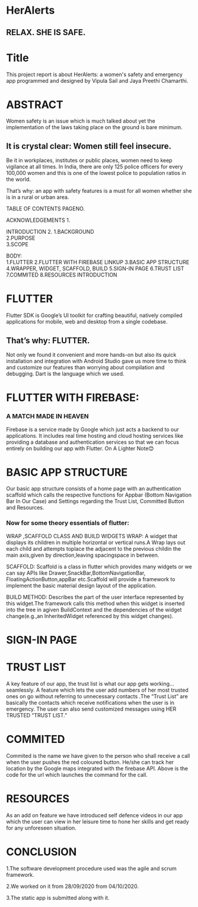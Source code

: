 # HerAlerts
## RELAX. SHE IS SAFE.
#                                                    Title

This project report is about HerAlerts:  a women's safety and emergency app programmed and designed by Vipula Sail and Jaya Preethi Chamarthi.

# ABSTRACT

Women safety is an issue which is much talked about yet the implementation of the laws taking place on the ground is bare minimum.

   ##   It is crystal clear: Women still feel insecure.

Be it in workplaces, institutes or public places, women need to keep vigilance at all times. In India, there are only 125 police officers for every 100,000 women and this is one of the lowest police to population ratios in the world.
 
That’s why: an app with safety features is a must for all women whether she is in a rural or urban area.



TABLE OF CONTENTS         PAGENO.

ACKNOWLEDGEMENTS     				1.

INTRODUCTION                2.
1.BACKGROUND							
2.PURPOSE						
3.SCOPE
				
BODY:							
1.FLUTTER
2.FLUTTER WITH FIREBASE
   LINKUP
3.BASIC APP STRUCTURE
4.WRAPPER, WIDGET, SCAFFOLD, BUILD
5.SIGN-IN PAGE
6.TRUST LIST
7.COMMITED
8.RESOURCES
INTRODUCTION



# FLUTTER
Flutter SDK is Google’s UI toolkit for crafting beautiful, natively compiled applications for mobile, web and desktop from a single codebase.
## That’s why: FLUTTER.
Not only we found it convenient and more hands-on but also its quick installation and integration with Android Studio gave us more time to think and customize our features than worrying about compilation and debugging. Dart is the language which we used.
# FLUTTER WITH FIREBASE:
### A MATCH MADE IN HEAVEN
 Firebase is a service made by Google which just acts a backend to our applications. 
 It includes real time hosting and cloud hosting services like providing a database and authentication services so that we can focus entirely on building our app with Flutter.
On A Lighter Note😊
# BASIC APP STRUCTURE        
Our basic app structure consists of a home page with an authentication scaffold which calls the respective functions for Appbar (Bottom Navigation Bar In Our Case) and Settings regarding the Trust List, Committed Button and Resources.


### Now for some theory essentials of flutter:   

WRAP ,SCAFFOLD CLASS AND  BUILD WIDGETS
WRAP: A widget that displays its children in multiple horizontal or vertical runs.A Wrap lays  out each child and attempts toplace the adjacent to the previous childin the main axis,given by direction,leaving spacingspace in between.

SCAFFOLD: Scaffold is a class in flutter which provides many widgets or we can say APIs like Drawer,SnackBar,BottomNavigationBar,
FloatingActionButton,appBar etc.Scaffold will provide a framework to implement the basic material design layout of the application.

BUILD METHOD:
Describes the part of the user interface represented by this widget.The framework calls this method when this widget is inserted into the tree in agiven BuildContext and the dependencies of the widget change(e.g.,an InheritedWidget referenced by this widget changes).


# SIGN-IN PAGE	

                              

    


                                  
# TRUST LIST

A key feature of our app, the trust list is what our app gets working…seamlessly. A feature which lets the user add numbers of her most trusted ones on go without referring to unnecessary contacts .The “Trust List” are  basically the contacts which receive notifications when the user is in emergency. The user can also send customized messages using HER TRUSTED “TRUST LIST.”

                                              

# COMMITED
 
Commited is the name we have given to the person who shall receive a call when the user pushes the red coloured button.
He/she can track her location by the Google maps integrated with the firebase API.
Above is the code for the url which launches the command for the call.








# 	RESOURCES

As an add on feature we have introduced self defence videos in our app which the user can view in her leisure time to hone her skills and get ready for any unforeseen situation.
















# CONCLUSION

1.The software development procedure used was the agile and scrum framework. 

2.We worked on it from 28/09/2020 from 04/10/2020.

3.The static app is submitted along with it.


